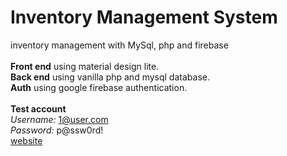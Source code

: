 # Inventory Management System
inventory management with MySql, php and firebase
</br></br>
<b>Front end</b> using material design lite.
</br>
<b>Back end</b> using vanilla php and mysql database.
</br>
<b>Auth</b> using google firebase authentication.
</br></br>
<b>Test account</b>
<br/>
<i>Username:</i> 1@user.com
<br/>
<i>Password:</i> p@ssw0rd!
<br/>
<a href="sunnyaqm.com/app" target="_blank">website<a/>
